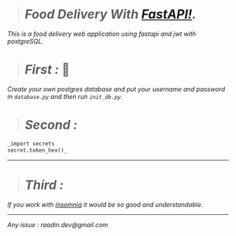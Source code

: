 ># _Food Delivery With [FastAPI!](https://fastapi.tiangolo.com/)._
_This is a food delivery web application using fastapi and jwt with postgreSQL._
># _First :_ 🐘
_Create your own postgres database and put your username and password in `database.py` and then run `init_db.py`._
># _Second :_
```python
_import secrets
secret.token_hex()_
```
*** 
># _Third :_
_If you work with [insomnia](https://insomnia.rest/) it would be so good and understandable._
***
_Any issue : raadin.dev@gmail.com_
